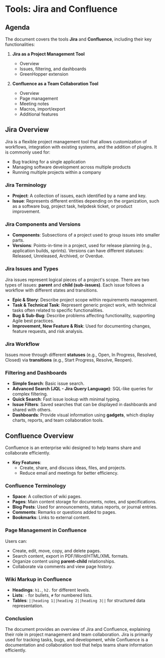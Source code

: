 # Tools: Jira and Confluence

## **Agenda**  
The document covers the tools **Jira** and **Confluence**, including their key functionalities:

1. **Jira as a Project Management Tool**  
   - Overview  
   - Issues, filtering, and dashboards  
   - GreenHopper extension  

2. **Confluence as a Team Collaboration Tool**  
   - Overview  
   - Page management  
   - Meeting notes  
   - Macros, import/export  
   - Additional features  



## **Jira Overview**  
Jira is a flexible project management tool that allows customization of workflows, integration with existing systems, and the addition of plugins. It is commonly used for:  

- Bug tracking for a single application  
- Managing software development across multiple products  
- Running multiple projects within a company  

### **Jira Terminology**
- **Project**: A collection of issues, each identified by a name and key.  
- **Issue**: Represents different entities depending on the organization, such as a software bug, project task, helpdesk ticket, or product improvement.  

### **Jira Components and Versions**  
- **Components**: Subsections of a project used to group issues into smaller parts.  
- **Versions**: Points-in-time in a project, used for release planning (e.g., application builds, sprints). Versions can have different statuses: Released, Unreleased, Archived, or Overdue.  

### **Jira Issues and Types**  
Jira issues represent logical pieces of a project's scope. There are two types of issues: **parent** and **child (sub-issues)**. Each issue follows a workflow with different states and transitions.  

- **Epic & Story**: Describe project scope within requirements management.  
- **Task & Technical Task**: Represent generic project work, with technical tasks often related to specific functionalities.  
- **Bug & Sub-Bug**: Describe problems affecting functionality, supporting Agile best practices.  
- **Improvement, New Feature & Risk**: Used for documenting changes, feature requests, and risk analysis.  

### **Jira Workflow**  
Issues move through different **statuses** (e.g., Open, In Progress, Resolved, Closed) via **transitions** (e.g., Start Progress, Resolve, Reopen).  

### **Filtering and Dashboards**  
- **Simple Search**: Basic issue search.  
- **Advanced Search (JQL - Jira Query Language)**: SQL-like queries for complex filtering.  
- **Quick Search**: Fast issue lookup with minimal typing.  
- **Issue Filters**: Saved searches that can be displayed in dashboards and shared with others.  
- **Dashboards**: Provide visual information using **gadgets**, which display charts, reports, and team collaboration tools.  



## **Confluence Overview**  
Confluence is an enterprise wiki designed to help teams share and collaborate efficiently.  

- **Key Features**:
  - Create, share, and discuss ideas, files, and projects.  
  - Reduce email and meetings for better efficiency.  

### **Confluence Terminology**  
- **Space**: A collection of wiki pages.  
- **Pages**: Main content storage for documents, notes, and specifications.  
- **Blog Posts**: Used for announcements, status reports, or journal entries.  
- **Comments**: Remarks or questions added to pages.  
- **Bookmarks**: Links to external content.  

### **Page Management in Confluence**  
Users can:  
- Create, edit, move, copy, and delete pages.  
- Search content, export in PDF/Word/HTML/XML formats.  
- Organize content using **parent-child** relationships.  
- Collaborate via comments and view page history.  

### **Wiki Markup in Confluence**  
- **Headings**: `h1.`, `h2.` for different levels.  
- **Lists**: `-` for bullets, `#` for numbered lists.  
- **Tables**: `||heading 1||heading 2||heading 3||` for structured data representation.  



### **Conclusion**  
The document provides an overview of Jira and Confluence, explaining their role in project management and team collaboration. Jira is primarily used for tracking tasks, bugs, and development, while Confluence is a documentation and collaboration tool that helps teams share information efficiently.


